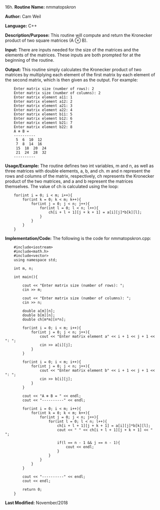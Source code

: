 16h. **Routine Name:**           nmmatopskron

   **Author:** Cam Weil

   **Language:** C++

   **Description/Purpose:** This routine will compute and return the Kronecker product of two square matrices (A ⊗ B).
   
   **Input:** There are inputs needed for the size of the matrices and the elements of the matrices. These inputs are both prompted for at the beginning of the routine.

   **Output:** This routine simply calculates the Kronecker product of two matrices by multiplying each element of the first matrix by each element of the second matrix, which is then given as the output. For example:
   
        Enter matrix size (number of rows): 2
        Enter matrix size (number of columns): 2
        Enter matrix element a11: 1
        Enter matrix element a12: 2
        Enter matrix element a21: 3
        Enter matrix element a22: 4
        Enter matrix element b11: 5
        Enter matrix element b12: 6
        Enter matrix element b21: 7
        Enter matrix element b22: 8
        A ⊗ B = 
        ----------
         5  6  10  12 
         7  8  14  16 
         15  18  20  24 
         21  24  28  32 
        ----------

   **Usage/Example:** The routine defines two int variables, m and n, as well as three matrices with double elements, a, b, and ch. m and n represent the rows and columns of the matrix, respectively, ch represents the Kronecker product of the two matrices, and a and b represent the matrices themselves. The value of ch is calculated using the loop:
   
        for(int i = 0; i < m; i++){
            for(int k = 0; k < m; k++){
                for(int j = 0; j < n; j++){
                    for(int l = 0; l < n; l++){
                        ch[i + l + 1][j + k + 1] = a[i][j]*b[k][l];
                    }
                }
            }
        }

   **Implementation/Code:** The following is the code for nmmatopskron.cpp:

        #include<iostream>
        #include<math.h>
        #include<vector>
        using namespace std;

        int m, n;

        int main(){

            cout << "Enter matrix size (number of rows): ";
            cin >> m;

            cout << "Enter matrix size (number of columns): ";
            cin >> n;

            double a[m][n];
            double b[m][n];
            double ch[m*m][n*n];

            for(int i = 0; i < m; i++){
                for(int j = 0; j < n; j++){
                    cout << "Enter matrix element a" << i + 1 << j + 1 << ": ";
                    cin >> a[i][j];
                }
            }
            
            for(int i = 0; i < m; i++){
                for(int j = 0; j < n; j++){
                    cout << "Enter matrix element b" << i + 1 << j + 1 << ": ";
                    cin >> b[i][j];
                }
            }

            cout << "A ⊗ B = " << endl;
            cout << "----------" << endl;

            for(int i = 0; i < m; i++){
                for(int k = 0; k < m; k++){
                    for(int j = 0; j < n; j++){
                        for(int l = 0; l < n; l++){
                            ch[i + l + 1][j + k + 1] = a[i][j]*b[k][l];
                            cout << " " << ch[i + l + 1][j + k + 1] << " ";

                            if(l == n - 1 && j == n - 1){
                                cout << endl;
                            }
                        }
                    }
                }
            }

            cout << "----------" << endl;
            cout << endl;

            return 0;
        }

   **Last Modified:** November/2018
